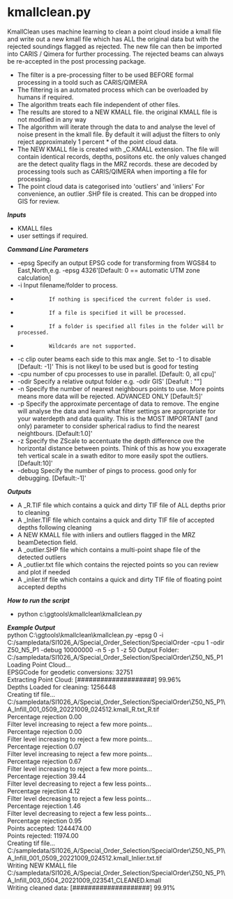 # kmallclean.py
KmallClean uses machine learning to clean a point cloud inside a kmall file and write out a new kmall file which has ALL the original data but with the rejected soundings flagged as rejected. The new file can then be imported into CARIS / Qimera for further processing.  The rejected beams can always be re-accepted in the post processing package.  

*	The filter is a pre-processing filter to be used BEFORE formal processing in a toold such as CARIS/QIMERA
*	The filtering is an automated process which can be overloaded by humans if required.  
*	The algorithm treats each file independent of other files.
*	The results are stored to a NEW KMALL file.  the original KMALL file is not modified in any way
*	The algorithm will iterate through the data to and analyse the level of noise present in the kmall file. By default it will adjust the filters to only reject approximately 1 percent *	of the point cloud data.
*	The NEW KMALL file is created with _C.KMALL extension.  The file will contain identical records, depths, posiitons etc.  the only values changed are the detect quality flags in the MRZ records.  these are decoded by processing tools such as CARIS/QIMERA when importing a file for processing.  
*	The point cloud data is categorised into 'outliers' and 'inliers'  For convenience, an outlier .SHP file is created.  This can be dropped into GIS for review.


***Inputs***  
* KMALL files
* user settings if required. 

***Command Line Parameters***  
*	-epsg	Specify an output EPSG code for transforming from WGS84 to East,North,e.g. -epsg 4326'[Default: 0 == automatic UTM zone calculation]  
*	-i		Input filename/folder to process.  
*				If nothing is specificed the current folder is used.  
*				If a file is specified it will be processed.  
*				If a folder is specified all files in the folder will br processed.  
*				Wildcards are not supported.  
*	-c			clip outer beams each side to this max angle. Set to -1 to disable [Default: -1]' This is not likeyl to be used but is good for testing  
*	-cpu		number of cpu processes to use in parallel. [Default: 0, all cpu]'  
*	-odir		Specify a relative output folder e.g. -odir GIS' [Deafult : ""]  
*	-n			Specify the number of nearest neighbours points to use.  More points means more data will be rejected. ADVANCED ONLY [Default:5]'  
*	-p			Specify the approximate percentage of data to remove.  The engine will analyse the data and learn what filter settings are appropriate for your waterdepth and data quality. This is the MOST IMPORTANT (and only) parameter to consider spherical radius to find the nearest neightbours. [Default:1.0]'  
*	-z			Specify the ZScale to accentuate the depth difference ove the horizontal distance between points. Think of this as how you exxagerate teh vertical scale in a swath editor to more easily spot the outliers. [Default:10]'  
*	-debug		Specify the number of pings to process.  good only for debugging. [Default:-1]'  

***Outputs***
* A <filename>_R.TIF file which contains a quick and dirty TIF file of ALL depths prior to cleaning
* A <filename>_Inlier.TIF file which contains a quick and dirty TIF file of accepted depths following cleaning
* A NEW KMALL file with inliers and outliers flagged in the MRZ beamDetection field.
* A <filename>_outlier.SHP file which contains a multi-point shape file of the detected outliers
* A <filename>_outlier.txt file which contains the rejected points so you can review and plot if needed
* A <filename>_inlier.tif file which contains a quick and dirty TIF file of floating point accepted depths

***How to run the script***  
*	python c:\ggtools\kmallclean\kmallclean.py

***Example Output***  
python C:\ggtools\kmallclean\kmallclean.py -epsg 0 -i C:/sampledata/SI1026_A/Special_Order_Selection/SpecialOrder -cpu 1 -odir Z50_N5_P1 -debug 10000000 -n 5 -p 1 -z 50
Output Folder: C:/sampledata/SI1026_A/Special_Order_Selection/SpecialOrder\Z50_N5_P1  
Loading Point Cloud...  
EPSGCode for geodetic conversions: 32751  
Extracting Point Cloud: [####################] 99.96%  
Depths Loaded for cleaning: 1256448  
Creating tif file... C:/sampledata/SI1026_A/Special_Order_Selection/SpecialOrder\Z50_N5_P1\A_Infill_001_0509_20221009_024512.kmall_R.txt_R.tif  
Percentage rejection 0.00  
Filter level increasing to reject a few more points...  
Percentage rejection 0.00  
Filter level increasing to reject a few more points...  
Percentage rejection 0.07  
Filter level increasing to reject a few more points...  
Percentage rejection 0.67  
Filter level increasing to reject a few more points...  
Percentage rejection 39.44  
Filter level decreasing to reject a few less points...  
Percentage rejection 4.12  
Filter level decreasing to reject a few less points...  
Percentage rejection 1.46  
Filter level decreasing to reject a few less points...  
Percentage rejection 0.95  
Points accepted: 1244474.00  
Points rejected: 11974.00  
Creating tif file...  
C:/sampledata/SI1026_A/Special_Order_Selection/SpecialOrder\Z50_N5_P1\A_Infill_001_0509_20221009_024512.kmall_Inlier.txt.tif  
Writing NEW KMALL file C:/sampledata/SI1026_A/Special_Order_Selection/SpecialOrder\Z50_N5_P1\A_Infill_003_0504_20221009_023541_CLEANED.kmall  
Writing cleaned data: [####################] 99.91%  
